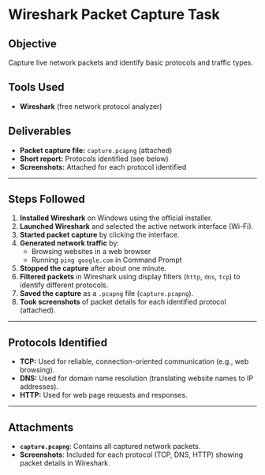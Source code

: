 # Wireshark Packet Capture Task

## Objective
Capture live network packets and identify basic protocols and traffic types.

## Tools Used
- **Wireshark** (free network protocol analyzer)

## Deliverables
- **Packet capture file:** `capture.pcapng` (attached)
- **Short report:** Protocols identified (see below)
- **Screenshots:** Attached for each protocol identified

---

## Steps Followed

1. **Installed Wireshark** on Windows using the official installer.
2. **Launched Wireshark** and selected the active network interface (Wi-Fi).
3. **Started packet capture** by clicking the interface.
4. **Generated network traffic** by:
    - Browsing websites in a web browser
    - Running `ping google.com` in Command Prompt
5. **Stopped the capture** after about one minute.
6. **Filtered packets** in Wireshark using display filters (`http`, `dns`, `tcp`) to identify different protocols.
7. **Saved the capture** as a `.pcapng` file (`capture.pcapng`).
8. **Took screenshots** of packet details for each identified protocol (attached).

---

## Protocols Identified

- **TCP:** Used for reliable, connection-oriented communication (e.g., web browsing).
- **DNS:** Used for domain name resolution (translating website names to IP addresses).
- **HTTP:** Used for web page requests and responses.

---

## Attachments

- **`capture.pcapng`**: Contains all captured network packets.
- **Screenshots**: Included for each protocol (TCP, DNS, HTTP) showing packet details in Wireshark.

